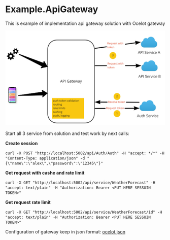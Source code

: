 # Example.ApiGateway

This is example of implementation api gateway solution with Ocelot gateway

![solution](https://github.com/swisschain/Example.ApiGateway/blob/master/Docs/Api%20Gateway%20Solution.jpg)

Start all 3 service from solution and test work by next calls:

**Create session**

```
curl -X POST "http://localhost:5002/api/Auth/Auth" -H "accept: */*" -H "Content-Type: application/json" -d "{\"name\":\"alex\",\"password\":\"12345\"}"
```

**Get request with cashe and rate limit**

```
curl -X GET "http://localhost:5002/api/service/WeatherForecast" -H "accept: text/plain" -H "Authorization: Bearer <PUT HERE SESSUIN TOKEN>"
```

**Get request rate limit**

```
curl -X GET "http://localhost:5002/api/service/WeatherForecast/id" -H "accept: text/plain" -H "Authorization: Bearer <PUT HERE SESSUIN TOKEN>"
```

Configuration of gateway keep in json format: [ocelot.json](https://github.com/swisschain/Example.ApiGateway/blob/master/Gateway/ocelot.json)
